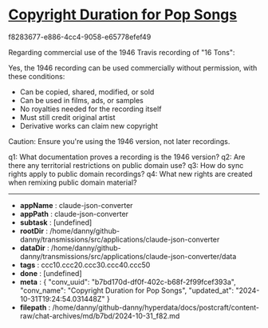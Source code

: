 # [Copyright Duration for Pop Songs](https://claude.ai/chat/b7bd170d-df0f-402c-b68f-2f99fcef393a)

f8283677-e886-4cc4-9058-e65778efef49

 Regarding commercial use of the 1946 Travis recording of "16 Tons":

Yes, the 1946 recording can be used commercially without permission, with these conditions:
- Can be copied, shared, modified, or sold
- Can be used in films, ads, or samples
- No royalties needed for the recording itself
- Must still credit original artist
- Derivative works can claim new copyright

Caution: Ensure you're using the 1946 version, not later recordings.

q1: What documentation proves a recording is the 1946 version?
q2: Are there any territorial restrictions on public domain use?
q3: How do sync rights apply to public domain recordings?
q4: What new rights are created when remixing public domain material?

---

* **appName** : claude-json-converter
* **appPath** : claude-json-converter
* **subtask** : [undefined]
* **rootDir** : /home/danny/github-danny/transmissions/src/applications/claude-json-converter
* **dataDir** : /home/danny/github-danny/transmissions/src/applications/claude-json-converter/data
* **tags** : ccc10.ccc20.ccc30.ccc40.ccc50
* **done** : [undefined]
* **meta** : {
  "conv_uuid": "b7bd170d-df0f-402c-b68f-2f99fcef393a",
  "conv_name": "Copyright Duration for Pop Songs",
  "updated_at": "2024-10-31T19:24:54.031448Z"
}
* **filepath** : /home/danny/github-danny/hyperdata/docs/postcraft/content-raw/chat-archives/md/b7bd/2024-10-31_f82.md